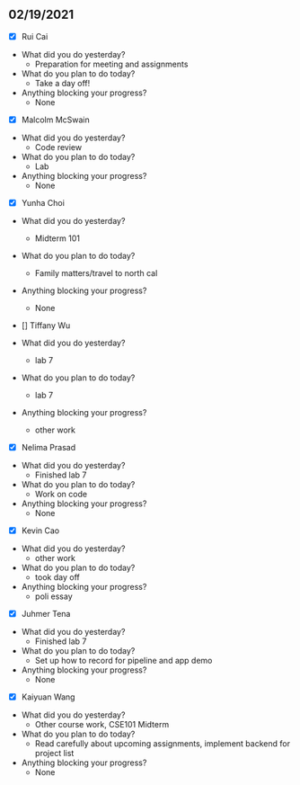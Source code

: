 
## 02/19/2021
 
- [x] Rui Cai 
- What did you do yesterday?
  - Preparation for meeting and assignments
- What do you plan to do today?
  - Take a day off!
- Anything blocking your progress?
  - None



- [x] Malcolm McSwain
- What did you do yesterday?
  - Code review
- What do you plan to do today?
  - Lab
- Anything blocking your progress?
  - None



- [x] Yunha Choi
- What did you do yesterday?
  - Midterm 101
- What do you plan to do today?
  - Family matters/travel to north cal
- Anything blocking your progress?
  - None



- [] Tiffany Wu
- What did you do yesterday?
  - lab 7
- What do you plan to do today?
  - lab 7
- Anything blocking your progress?
  - other work


- [x] Nelima Prasad
- What did you do yesterday?
  - Finished lab 7
- What do you plan to do today?
  - Work on code
- Anything blocking your progress?
  - None


- [x] Kevin Cao
- What did you do yesterday?
  - other work
- What do you plan to do today?
  - took day off
- Anything blocking your progress?
  - poli essay



- [x] Juhmer Tena
- What did you do yesterday?
  - Finished lab 7
- What do you plan to do today?
  - Set up how to record for pipeline and app demo
- Anything blocking your progress?
  - None


- [x] Kaiyuan Wang
- What did you do yesterday?
  - Other course work, CSE101 Midterm
- What do you plan to do today?
  - Read carefully about upcoming assignments, implement backend for project list
- Anything blocking your progress?
  - None